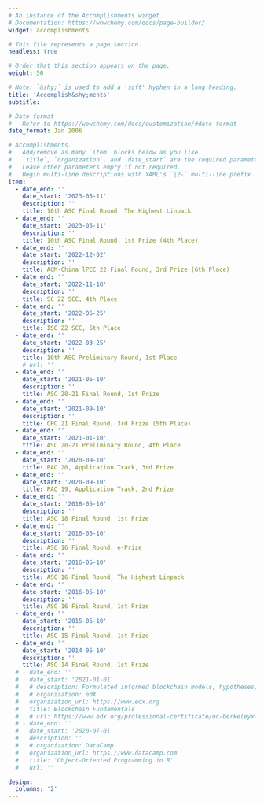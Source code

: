 ```yaml
---
# An instance of the Accomplishments widget.
# Documentation: https://wowchemy.com/docs/page-builder/
widget: accomplishments

# This file represents a page section.
headless: true

# Order that this section appears on the page.
weight: 50

# Note: `&shy;` is used to add a 'soft' hyphen in a long heading.
title: 'Accomplish&shy;ments'
subtitle:

# Date format
#   Refer to https://wowchemy.com/docs/customization/#date-format
date_format: Jan 2006

# Accomplishments.
#   Add/remove as many `item` blocks below as you like.
#   `title`, `organization`, and `date_start` are the required parameters.
#   Leave other parameters empty if not required.
#   Begin multi-line descriptions with YAML's `|2-` multi-line prefix.
item:
  - date_end: ''
    date_start: '2023-05-11'
    description: ''
    title: 10th ASC Final Round, The Highest Linpack
  - date_end: ''
    date_start: '2023-05-11'
    description: ''
    title: 10th ASC Final Round, 1st Prize (4th Place)
  - date_end: ''
    date_start: '2022-12-02'
    description: ''
    title: ACM-China lPCC 22 Final Round, 3rd Prize (6th Place)
  - date_end: ''
    date_start: '2022-11-18'
    description: ''
    title: SC 22 SCC, 4th Place
  - date_end: ''
    date_start: '2022-05-25'
    description: ''
    title: ISC 22 SCC, 5th Place
  - date_end: ''
    date_start: '2022-03-25'
    description: ''
    title: 10th ASC Preliminary Round, 1st Place
    # url: ''
  - date_end: ''
    date_start: '2021-05-10'
    description: ''
    title: ASC 20-21 Final Round, 1st Prize
  - date_end: ''
    date_start: '2021-09-10'
    description: ''
    title: CPC 21 Final Round, 3rd Prize (5th Place)
  - date_end: ''
    date_start: '2021-01-10'
    title: ASC 20-21 Preliminary Round, 4th Place
  - date_end: ''
    date_start: '2020-09-10'
    title: PAC 20, Application Track, 3rd Prize
  - date_end: ''
    date_start: '2020-09-10'
    title: PAC 19, Application Track, 2nd Prize
  - date_end: ''
    date_start: '2018-05-10'
    description: ''
    title: ASC 18 Final Round, 1st Prize
  - date_end: ''
    date_start: '2016-05-10'
    description: ''
    title: ASC 16 Final Round, e-Prize
  - date_end: ''
    date_start: '2016-05-10'
    description: ''
    title: ASC 16 Final Round, The Highest Linpack
  - date_end: ''
    date_start: '2016-05-10'
    description: ''
    title: ASC 16 Final Round, 1st Prize
  - date_end: ''
    date_start: '2015-05-10'
    description: ''
    title: ASC 15 Final Round, 1st Prize
  - date_end: ''
    date_start: '2014-05-10'
    description: ''
    title: ASC 14 Final Round, 1st Prize
  # - date_end: ''
  #   date_start: '2021-01-01'
  #   # description: Formulated informed blockchain models, hypotheses, and use cases.
  #   # organization: edX
  #   organization_url: https://www.edx.org
  #   title: Blockchain Fundamentals
  #   # url: https://www.edx.org/professional-certificate/uc-berkeleyx-blockchain-fundamentals
  # - date_end: ''
  #   date_start: '2020-07-01'
  #   description: ''
  #   # organization: DataCamp
  #   organization_url: https://www.datacamp.com
  #   title: 'Object-Oriented Programming in R'
  #   url: ''

design:
  columns: '2'
---
```

